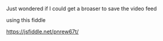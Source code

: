 Just wondered if I could get a broaser to save the video feed

using this fiddle

https://jsfiddle.net/pnrew67t/


